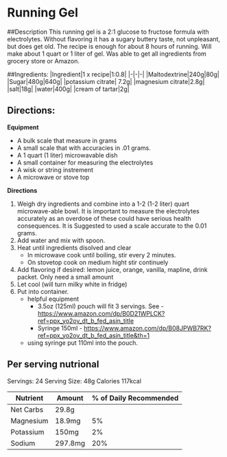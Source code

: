 # Running Gel

##Description
This running gel is a 2:1 glucose to fructose formula with electrolytes.  Without flavoring it has a sugary buttery taste, not unpleasant, but does get old. The recipe is enough for about 8 hours of running. Will make about 1 quart or 1 liter of gel. Was able to get all ingredients from grocery store or Amazon.

##Ingredients:
|Ingredient|1 x recipe|1:0.8|
|-|-|-|
|Maltodextrine|240g|80g|
|Sugar|480g|640g|
|potassium citrate| 7.2g|
|magnesium citrate|2.8g|
|salt|18g|
|water|400g|
|cream of tartar|2g|

## Directions:
**Equipment**
- A bulk scale that measure in grams
- A small scale that with accuracies in .01 grams.
- A 1 quart (1 liter) microwavable dish
- A small container for measuring the electrolytes
- A wisk or string instrement
- A microwave or stove top

**Directions**
1. Weigh dry ingredients and combine into a 1-2 (1-2 liter) quart microwave-able bowl.  It is important to measure the electrolytes accurately as 
an overdose of these could have serious health consequences.  It is Suggested to used a scale accurate to the 0.01 grams.
2. Add water and mix with spoon.
3. Heat until ingredients disolved and clear
   - In microwave cook until boiling, stir every 2 minutes.
   - On stovetop cook on medium hight stir continuely
5. Add flavoring if desired: lemon juice, orange, vanilla, mapline, drink packet.  Only need a small amount     
5. Let cool (will turn milky white in fridge)
6. Put into container.
   - helpful equipment
       - 3.5oz (125ml) pouch will fit 3 servings. See - https://www.amazon.com/dp/B0D21WPLCK?ref=ppx_yo2ov_dt_b_fed_asin_title
       - Syringe 150ml - https://www.amazon.com/dp/B08JPWB7RK?ref=ppx_yo2ov_dt_b_fed_asin_title&th=1
   - using syringe put 110ml into the pouch.

## Per serving nutrional
Servings: 24
Serving Size: 48g
Calories 117kcal

|Nutrient|Amount|% of Daily Recommended|
|-|-|-|
|Net Carbs|29.8g||
|Magnesium| 18.9mg| 5%|
|Potassium| 150mg| 2%|
|Sodium| 297.8mg| 20%|

